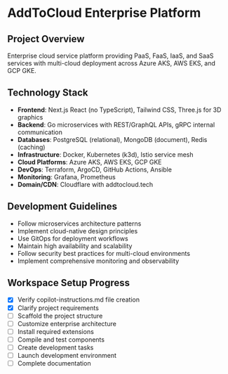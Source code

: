 ﻿# AddToCloud Enterprise Platform

## Project Overview
Enterprise cloud service platform providing PaaS, FaaS, IaaS, and SaaS services with multi-cloud deployment across Azure AKS, AWS EKS, and GCP GKE.

## Technology Stack
- **Frontend**: Next.js React (no TypeScript), Tailwind CSS, Three.js for 3D graphics
- **Backend**: Go microservices with REST/GraphQL APIs, gRPC internal communication
- **Databases**: PostgreSQL (relational), MongoDB (document), Redis (caching)
- **Infrastructure**: Docker, Kubernetes (k3d), Istio service mesh
- **Cloud Platforms**: Azure AKS, AWS EKS, GCP GKE
- **DevOps**: Terraform, ArgoCD, GitHub Actions, Ansible
- **Monitoring**: Grafana, Prometheus
- **Domain/CDN**: Cloudflare with addtocloud.tech

## Development Guidelines
- Follow microservices architecture patterns
- Implement cloud-native design principles
- Use GitOps for deployment workflows
- Maintain high availability and scalability
- Follow security best practices for multi-cloud environments
- Implement comprehensive monitoring and observability

## Workspace Setup Progress
- [x] Verify copilot-instructions.md file creation 
- [x] Clarify project requirements 
- [ ] Scaffold the project structure
- [ ] Customize enterprise architecture
- [ ] Install required extensions
- [ ] Compile and test components
- [ ] Create development tasks
- [ ] Launch development environment
- [ ] Complete documentation
